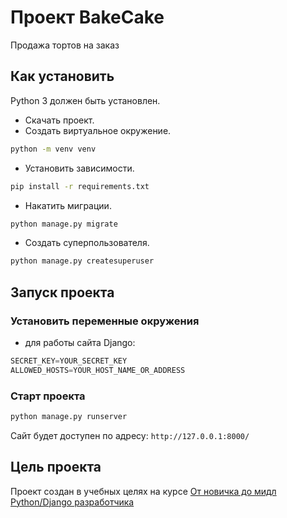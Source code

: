 # Проект BakeCake

Продажа тортов на заказ

## Как установить

Python 3 должен быть установлен.

- Скачать проект.
- Создать виртуальное окружение.

```bash
python -m venv venv
```

- Установить зависимости.

```bash
pip install -r requirements.txt
```

- Накатить миграции.

```bash
python manage.py migrate
```

- Создать суперпользователя.

```bash
python manage.py createsuperuser
```

## Запуск проекта

### Установить переменные окружения

- для работы сайта Django:

```python
SECRET_KEY=YOUR_SECRET_KEY
ALLOWED_HOSTS=YOUR_HOST_NAME_OR_ADDRESS
```

### Старт проекта

```bash
python manage.py runserver
```

Сайт будет доступен по адресу: `http://127.0.0.1:8000/`

## Цель проекта

Проект создан в учебных целях на курсе [От новичка до мидл Python/Django разработчика](https://dvmn.org/)
